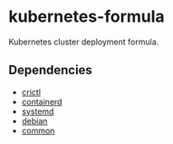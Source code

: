 kubernetes-formula
==================

Kubernetes cluster deployment formula.

## Dependencies

* [crictl](../../../crictl-formula)
* [containerd](../../../docker-formula)
* [systemd](../../../systemd-formula)
* [debian](../../../debian-formula)
* [common](../../../salt-common)
